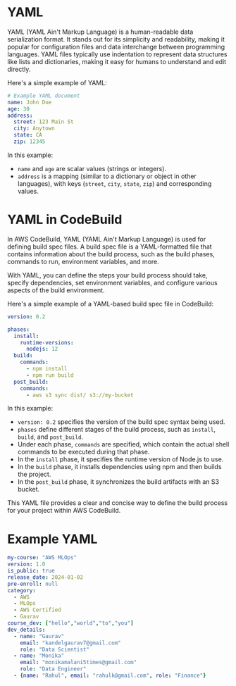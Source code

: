 # YAML
YAML (YAML Ain't Markup Language) is a human-readable data serialization format. It stands out for its simplicity and readability, making it popular for configuration files and data interchange between programming languages. YAML files typically use indentation to represent data structures like lists and dictionaries, making it easy for humans to understand and edit directly.

Here's a simple example of YAML:

```yaml
# Example YAML document
name: John Doe
age: 30
address:
  street: 123 Main St
  city: Anytown
  state: CA
  zip: 12345
```

In this example:

- `name` and `age` are scalar values (strings or integers).
- `address` is a mapping (similar to a dictionary or object in other languages), with keys (`street`, `city`, `state`, `zip`) and corresponding values.

# YAML in CodeBuild
In AWS CodeBuild, YAML (YAML Ain't Markup Language) is used for defining build spec files. A build spec file is a YAML-formatted file that contains information about the build process, such as the build phases, commands to run, environment variables, and more.

With YAML, you can define the steps your build process should take, specify dependencies, set environment variables, and configure various aspects of the build environment.

Here's a simple example of a YAML-based build spec file in CodeBuild:

```yaml
version: 0.2

phases:
  install:
    runtime-versions:
      nodejs: 12
  build:
    commands:
      - npm install
      - npm run build
  post_build:
    commands:
      - aws s3 sync dist/ s3://my-bucket
```

In this example:

- `version: 0.2` specifies the version of the build spec syntax being used.
- `phases` define different stages of the build process, such as `install`, `build`, and `post_build`.
- Under each phase, `commands` are specified, which contain the actual shell commands to be executed during that phase.
- In the `install` phase, it specifies the runtime version of Node.js to use.
- In the `build` phase, it installs dependencies using npm and then builds the project.
- In the `post_build` phase, it synchronizes the build artifacts with an S3 bucket.

This YAML file provides a clear and concise way to define the build process for your project within AWS CodeBuild.


# Example YAML
```yaml
my-course: "AWS MLOps"
version: 1.0
is_public: true
release_date: 2024-01-02
pre-enroll: null
category:
  - AWS
  - MLOps
  - AWS Certified
  - Gaurav
course_dev: ["hello","world","to","you"]
dev_details:
  - name: "Gaurav"
    email: "kandelgaurav7@gmail.com"
    role: "Data Scientist"
  - name: "Monika"
    email: "monikamalani5times@gmail.com"
    role: "Data Engineer"
  - {name: "Rahul", email: "rahulk@gmail.com", role: "Finance"}
```